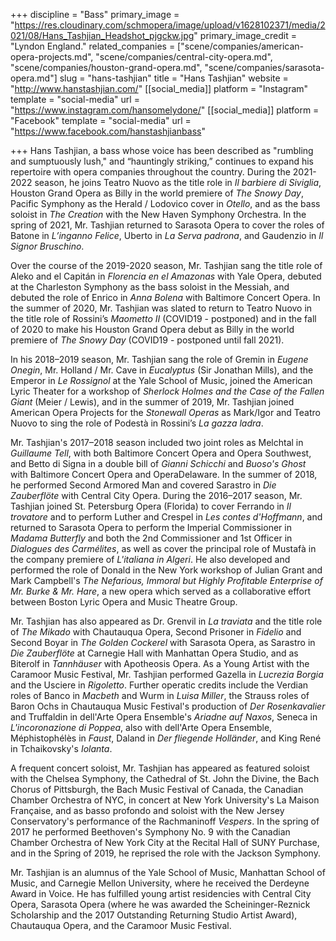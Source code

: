 +++
discipline = "Bass"
primary_image = "https://res.cloudinary.com/schmopera/image/upload/v1628102371/media/2021/08/Hans_Tashjian_Headshot_pjgckw.jpg"
primary_image_credit = "Lyndon England."
related_companies = ["scene/companies/american-opera-projects.md", "scene/companies/central-city-opera.md", "scene/companies/houston-grand-opera.md", "scene/companies/sarasota-opera.md"]
slug = "hans-tashjian"
title = "Hans Tashjian"
website = "http://www.hanstashjian.com/"
[[social_media]]
platform = "Instagram"
template = "social-media"
url = "https://www.instagram.com/hansomelydone/"
[[social_media]]
platform = "Facebook"
template = "social-media"
url = "https://www.facebook.com/hanstashjianbass"

+++
Hans Tashjian, a bass whose voice has been described as "rumbling and sumptuously lush," and “hauntingly striking,” continues to expand his repertoire with opera companies throughout the country.  During the 2021-2022 season, he joins Teatro Nuovo as the title role in _Il barbiere di Siviglia_, Houston Grand Opera as Billy in the world premiere of _The Snowy Day_, Pacific Symphony as the Herald / Lodovico cover in _Otello_, and as the bass soloist in _The Creation_ with the New Haven Symphony Orchestra.  In the spring of 2021, Mr. Tashjian returned to Sarasota Opera to cover the roles of Batone in _L’inganno Felice_, Uberto in _La Serva padrona_, and Gaudenzio in _Il Signor Bruschino_.

Over the course of the 2019-2020 season, Mr. Tashjian sang the title role of Aleko and el Capitán in _Florencia en el Amazonas_ with Yale Opera, debuted at the Charleston Symphony as the bass soloist in the Messiah, and debuted the role of Enrico in _Anna Bolena_ with Baltimore Concert Opera. In the summer of 2020, Mr. Tashjian was slated to return to Teatro Nuovo in the title role of Rossini’s _Maometto II_ (COVID19 - postponed) and in the fall of 2020 to make his Houston Grand Opera debut as Billy in the world premiere of _The Snowy Day_ (COVID19 - postponed until fall 2021). 

In his 2018–2019 season, Mr. Tashjian sang the role of Gremin in _Eugene Onegin_, Mr. Holland / Mr. Cave in _Eucalyptus_ (Sir Jonathan Mills), and the Emperor in _Le Rossignol_ at the Yale School of Music, joined the American Lyric Theater for a workshop of _Sherlock Holmes and the Case of the Fallen Giant_ (Meier / Lewis), and in the summer of 2019, Mr. Tashjian joined American Opera Projects for the _Stonewall Operas_ as Mark/Igor and Teatro Nuovo to sing the role of Podestà in Rossini’s _La gazza ladra_.

Mr. Tashjian's 2017–2018 season included two joint roles as Melchtal in _Guillaume Tell_, with both Baltimore Concert Opera and Opera Southwest, and Betto di Signa in a double bill of _Gianni Schicchi_ and _Buoso's Ghost_ with Baltimore Concert Opera and OperaDelaware. In the summer of 2018, he performed Second Armored Man and covered Sarastro in _Die Zauberflöte_ with Central City Opera. During the 2016–2017 season, Mr. Tashjian joined St. Petersburg Opera (Florida) to cover Ferrando in _Il trovatore_ and to perform Luther and Crespel in _Les contes d'Hoffmann_, and returned to Sarasota Opera to perform the Imperial Commissioner in _Madama Butterfly_ and both the 2nd Commissioner and 1st Officer in _Dialogues des Carmélites_, as well as cover the principal role of Mustafà in the company premiere of _L'italiana in Algeri_. He also developed and performed the role of Donald in the New York workshop of Julian Grant and Mark Campbell's _The Nefarious, Immoral but Highly Profitable Enterprise of Mr. Burke & Mr. Hare_, a new opera which served as a collaborative effort between Boston Lyric Opera and Music Theatre Group.

Mr. Tashjian has also appeared as Dr. Grenvil in _La traviata_ and the title role of _The Mikado_ with Chautauqua Opera, Second Prisoner in _Fidelio_ and Second Boyar in _The Golden Cockerel_ with Sarasota Opera, as Sarastro in _Die Zauberflöte_ at Carnegie Hall with Manhattan Opera Studio, and as Biterolf in _Tannhäuser_ with Apotheosis Opera. As a Young Artist with the Caramoor Music Festival, Mr. Tashjian performed Gazella in _Lucrezia Borgia_ and the Usciere in _Rigoletto_. Further operatic credits include the Verdian roles of Banco in _Macbeth_ and Wurm in _Luisa Miller_, the Strauss roles of Baron Ochs in Chautauqua Music Festival's production of _Der Rosenkavalier_ and Truffaldin in dell'Arte Opera Ensemble's _Ariadne auf Naxos_, Seneca in _L'incoronazione di Poppea_, also with dell'Arte Opera Ensemble, Méphistophélès in _Faust_, Daland in _Der fliegende Holländer_, and King René in Tchaikovsky's _Iolanta_. 

A frequent concert soloist, Mr. Tashjian has appeared as featured soloist with the Chelsea Symphony, the Cathedral of St. John the Divine, the Bach Chorus of Pittsburgh, the Bach Music Festival of Canada, the Canadian Chamber Orchestra of NYC, in concert at New York University's La Maison Française, and as basso profondo and soloist with the New Jersey Conservatory's performance of the Rachmaninoff _Vespers_. In the spring of 2017 he performed Beethoven's Symphony No. 9 with the Canadian Chamber Orchestra of New York City at the Recital Hall of SUNY Purchase, and in the Spring of 2019, he reprised the role with the Jackson Symphony.

Mr. Tashjian is an alumnus of the Yale School of Music, Manhattan School of Music, and Carnegie Mellon University, where he received the Derdeyne Award in Voice. He has fulfilled young artist residencies with Central City Opera, Sarasota Opera (where he was awarded the Scheininger-Reznick Scholarship and the 2017 Outstanding Returning Studio Artist Award), Chautauqua Opera, and the Caramoor Music Festival.